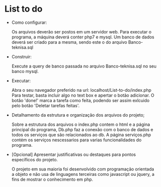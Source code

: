 # List to do

*	Como configurar:

	Os arquivos deverão ser postos em um servidor web.
	Para executar o programa, a máquina deverá conter php7 e mysql.
	Um banco de dados deverá ser criado para a mesma, sendo este o do arquivo Banco-teknisa.sql

*	Construir:

	Execute a query de banco passada no arquivo Banco-teknisa.sql no seu banco mysql.

*	Executar:

	Abra o seu navegador preferido na url: localhost/List-to-do/index.php
	Para testar, basta incluir algo no text box e apertar o botão adicionar.
	O botão 'done!' marca a tarefa como feita, podendo ser assim exlcuido pelo botão 'Deletar tarefas feitas'.

* Detalhamento da estrutura e organização dos arquivos do projeto;

	Sobre a estrutura dos arquivos o index.php contem o html e a página principal do programa,
	Db.php faz a conexão com o banco de dados e todos os serviços que são relacionados ao db. A página serviços.php contém os
	serviços nescessarios para varias funcionalidades do programa.

* [Opcional] Apresentar justificativas ou destaques para pontos específicos do projeto.

	O projeto em sua maioria foi desenvolvido com programação orientada a objeto 
	e não usa de linguagens terceiras como javascript ou jquery, a fins de mostrar
	o conhecimento em php.


